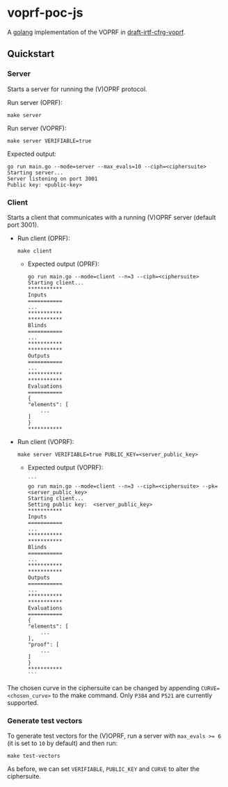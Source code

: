 # voprf-poc-js

A [golang](https://golang.org/) implementation of the VOPRF in
[draft-irtf-cfrg-voprf](https://datatracker.ietf.org/doc/draft-irtf-cfrg-voprf/).

## Quickstart

### Server

Starts a server for running the (V)OPRF protocol.

Run server (OPRF):

```
make server
```

Run server (VOPRF):

```
make server VERIFIABLE=true
```

Expected output:

```
go run main.go --mode=server --max_evals=10 --ciph=<ciphersuite>
Starting server...
Server listening on port 3001
Public key: <public-key>
```

### Client

Starts a client that communicates with a running (V)OPRF server (default port 3001).

- Run client (OPRF):

    ```
    make client
    ```

  - Expected output (OPRF):

      ```
      go run main.go --mode=client --n=3 --ciph=<ciphersuite>
      Starting client...
      ***********
      Inputs
      ===========
      ...
      ***********
      ***********
      Blinds
      ===========
      ...
      ***********
      ***********
      Outputs
      ===========
      ...
      ***********
      ***********
      Evaluations
      ===========
      {
      "elements": [
          ...
      ]
      }
      ***********
      ```

- Run client (VOPRF):

    ```
    make server VERIFIABLE=true PUBLIC_KEY=<server_public_key>
    ```

  - Expected output (VOPRF):

        ```
        go run main.go --mode=client --n=3 --ciph=<ciphersuite> --pk=<server_public_key>
        Starting client...
        Setting public key:  <server_public_key>
        ***********
        Inputs
        ===========
        ...
        ***********
        ***********
        Blinds
        ===========
        ...
        ***********
        ***********
        Outputs
        ===========
        ...
        ***********
        ***********
        Evaluations
        ===========
        {
        "elements": [
            ...
        ],
        "proof": [
            ...
        ]
        }
        ***********
        ```

The chosen curve in the ciphersuite can be changed by appending
`CURVE=<chosen_curve>` to the make command. Only `P384` and `P521` are currently
supported.

### Generate test vectors

To generate test vectors for the (V)OPRF, run a server with `max_evals >= 6` (it
is set to `10` by default) and then run:

```
make test-vectors
```

As before, we can set `VERIFIABLE`, `PUBLIC_KEY` and `CURVE` to alter the
ciphersuite.